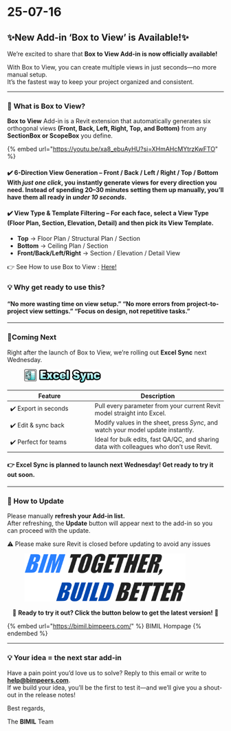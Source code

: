 # 25-07-16

## ✨New Add-in ‘Box to View’ is Available!✨

We’re excited to share that **Box to View Add-in is now officially available!**

With Box to View, you can create multiple views in just seconds—no more manual setup.\
It’s the fastest way to keep your project organized and consistent.

***

### 📌 **What is Box to View?**

**Box to View** Add-in is a Revit extension that automatically generates six orthogonal views **(Front, Back, Left, Right, Top, and Bottom)** from any **SectionBox or ScopeBox** you define.

{% embed url="https://youtu.be/xa8_ebuAyHU?si=XHmAHcMYtrzKwFTO" %}

#### ✔️ **6-Direction View Generation** –  Front / Back / Left / Right / Top / Bottom With _just one click_, you instantly generate views for every direction you need. Instead of spending 20–30 minutes setting them up manually, you’ll have them all ready in _under 10 seconds_.

#### ✔️ **View Type & Template Filtering** – For each face, select a View Type (Floor Plan, Section, Elevation, Detail) and then pick its View Template.

* **Top** → Floor Plan / Structural Plan / Section
* **Bottom** → Ceiling Plan / Section
* **Front/Back/Left/Right** → Section / Elevation / Detail View

👉 See How to use Box to View : [Here!](../add-ins/box-to-view/how-to-use.md)

### 💡 **Why get ready to use this?**

#### “No more wasting time on view setup.”&#xD; “No more errors from project-to-project view settings.”&#xD; “Focus on design, not repetitive tasks.”

***

### 🎯**Coming Next**

Right after the launch of Box to View, we’re rolling out **Excel Sync** next Wednesday.

<figure><img src="../.gitbook/assets/Excel Sync (1).png" alt="" width="178"><figcaption></figcaption></figure>

<table><thead><tr><th width="182.757568359375">Feature</th><th valign="middle">Description</th></tr></thead><tbody><tr><td>✔️ Export in seconds</td><td valign="middle">Pull every parameter from your current Revit model straight into Excel.</td></tr><tr><td>✔️ Edit &#x26; sync back</td><td valign="middle">Modify values in the sheet, press <em>Sync</em>, and watch your model update instantly.</td></tr><tr><td>✔️ Perfect for teams</td><td valign="middle">Ideal for bulk edits, fast QA/QC, and sharing data with colleagues who don’t use Revit.</td></tr></tbody></table>

#### 👉 **Excel Sync is planned to launch next Wednesday!**  Get ready to try it out soon.

***

### 🔄 How to Update

Please manually **refresh your Add-in list.**\
After refreshing, the **Update** button will appear next to the add-in so you can proceed with the update.

⚠️ Please make sure Revit is closed before updating to avoid any issues

<figure><img src="../.gitbook/assets/image.png" alt="" width="375"><figcaption></figcaption></figure>

<p align="center">🔽 <strong>Ready to try it out? Click the button below to get the latest version!</strong> 🔽</p>

{% embed url="https://bimil.bimpeers.com/" %}
BIMIL Hompage
{% endembed %}

***

### 💡 Your idea = the next star add-in

Have a pain point you’d love us to solve? Reply to this email or write to [**help@bimpeers.com**](mailto:help@bimpeers.com?subject=undefined\&body=undefined).\
If we build your idea, you’ll be the first to test it—and we’ll give you a shout-out in the release notes!

Best regards,

The **BIMIL** Team
